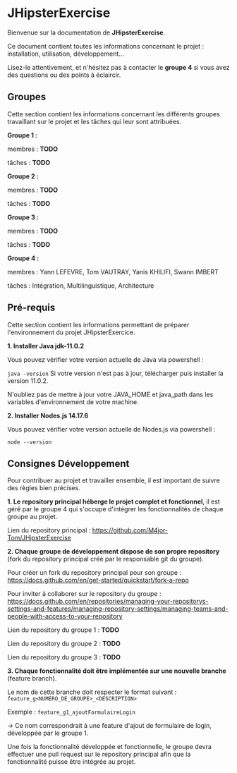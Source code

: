 # JHipsterExercise

Bienvenue sur la documentation de **JHipsterExercise**.

Ce document contient toutes les informations concernant le projet : installation, utilisation, développement...

Lisez-le attentivement, et n'hésitez pas à contacter le **groupe 4** si vous avez des questions ou des points à éclaircir.


## Groupes

Cette section contient les informations concernant les différents groupes travaillant sur le projet et les tâches qui leur sont attribuées.

**Groupe 1 :**

membres : **TODO**

tâches : **TODO**

**Groupe 2 :**

membres : **TODO**

tâches : **TODO**

**Groupe 3 :**

membres : **TODO**

tâches : **TODO**

**Groupe 4 :**

membres : Yann LEFEVRE, Tom VAUTRAY, Yanis KHILIFI, Swann IMBERT

tâches : Intégration, Multilinguistique, Architecture

## Pré-requis

Cette section contient les informations permettant de préparer l'environnement du projet JHipsterExercice.

**1. Installer Java jdk-11.0.2**

Vous pouvez vérifier votre version actuelle de Java via powershell :

`java -version`
Si votre version n'est pas à jour, télécharger puis installer la version 11.0.2.

N'oubliez pas de mettre à jour votre JAVA_HOME et java_path dans les variables d'environnement de votre machine.

**2. Installer Nodes.js 14.17.6**

Vous pouvez vérifier votre version actuelle de Nodes.js via powershell :

`node --version`

## Consignes Développement
Pour contribuer au projet et travailler ensemble, il est important de suivre des règles bien précises.

**1. Le repository principal héberge le projet complet et fonctionnel**,  il est géré par le groupe 4 qui s'occupe d'intégrer les fonctionnalités de chaque groupe au projet.

Lien du repository principal : https://github.com/M4jor-Tom/JHipsterExercise

**2. Chaque groupe de développement dispose de son propre repository**  (fork du repository principal  créé par le responsable git du groupe).

Pour créer un fork du repository principal pour son groupe : https://docs.github.com/en/get-started/quickstart/fork-a-repo

Pour inviter à collaborer sur le repository du groupe : https://docs.github.com/en/repositories/managing-your-repositorys-settings-and-features/managing-repository-settings/managing-teams-and-people-with-access-to-your-repository

Lien du repository du groupe 1 : **TODO**

Lien du repository du groupe 2 : **TODO**

Lien du repository du groupe 3 : **TODO**

**3. Chaque fonctionnalité doit être implémentée sur une nouvelle branche** (feature branch).

Le nom de cette branche doit respecter le format suivant : `feature_g<NUMERO_DE_GROUPE>_<DESCRIPTION>`

Exemple : `feature_g1_ajoutFormulaireLogin`

-> Ce nom correspondrait à une feature d'ajout de formulaire de login, développée par le groupe 1.

Une fois la fonctionnalité développée et fonctionnelle, le groupe devra effectuer une pull request sur le repository principal afin que la fonctionnalité puisse être intégrée au projet.